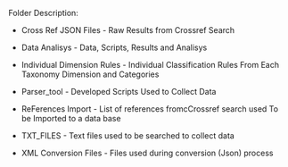 Folder Description: 

- Cross Ref JSON Files - Raw Results from Crossref Search

- Data Analisys - Data, Scripts, Results and Analisys
  
- Individual Dimension Rules - Individual Classification Rules From Each Taxonomy Dimension and Categories
  
- Parser_tool - Developed Scripts Used to Collect Data
  
- ReFerences Import - List of references fromcCrossref search used To be Imported to a data base

- TXT_FILES - Text files used to be searched to collect data

- XML Conversion Files - Files used during conversion (Json) process
